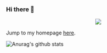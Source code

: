 ### Hi there 👋

<p style="text-align:center">
  <a href="https://github.com/antonkomarev/github-profile-views-counter">
    <img src="https://komarev.com/ghpvc/?username=Siba-07&color=blueviolet">
</a>
<p>

 
Jump to my homepage [here](https://siba-07.github.io/).


![Anurag's github stats](https://github-readme-stats.vercel.app/api?username=Siba-07&show_icons=true)


<!--
**Siba-07/Siba-07** is a ✨ _special_ ✨ repository because its `README.md` (this file) appears on your GitHub profile.

Here are some ideas to get you started:

- 🔭 I’m currently working on ...
- 🌱 I’m currently learning ...
- 👯 I’m looking to collaborate on ...
- 🤔 I’m looking for help with ...
- 💬 Ask me about ...
- 📫 How to reach me: ...
- 😄 Pronouns: ...
- ⚡ Fun fact: ...
-->
